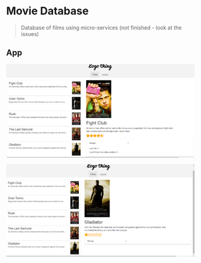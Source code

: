 # Movie Database

> Database of films using micro-services (not finished - look at the issues)

## App

![Image1](pictures/films1.PNG)

![Image2](pictures/films2.PNG)
